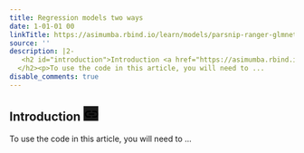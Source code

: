 ```yaml
---
title: Regression models two ways
date: 1-01-01 00
linkTitle: https://asimumba.rbind.io/learn/models/parsnip-ranger-glmnet/
source: ''
description: |2-
   <h2 id="introduction">Introduction <a href="https://asimumba.rbind.io/learn/models/parsnip-ranger-glmnet/#introduction"> <svg class="anchor-symbol" aria-hidden="true" height="26" width="26" viewBox="0 0 22 22" xmlns="http://www.w3.org/2000/svg"> <path d="M0 0h24v24H0z" fill="currentColor"></path> <path d="M3.9 12c0-1.71 1.39-3.1 3.1-3.1h4V7H7c-2.76.0-5 2.24-5 5s2.24 5 5 5h4v-1.9H7c-1.71.0-3.1-1.39-3.1-3.1zM8 13h8v-2H8v2zm9-6h-4v1.9h4c1.71.0 3.1 1.39 3.1 3.1s-1.39 3.1-3.1 3.1h-4V17h4c2.76.0 5-2.24 5-5s-2.24-5-5-5z"></path> </svg> </a>
  </h2><p>To use the code in this article, you will need to ...
disable_comments: true
---
```

 <h2 id="introduction">Introduction <a href="https://asimumba.rbind.io/learn/models/parsnip-ranger-glmnet/#introduction"> <svg class="anchor-symbol" aria-hidden="true" height="26" width="26" viewBox="0 0 22 22" xmlns="http://www.w3.org/2000/svg"> <path d="M0 0h24v24H0z" fill="currentColor"></path> <path d="M3.9 12c0-1.71 1.39-3.1 3.1-3.1h4V7H7c-2.76.0-5 2.24-5 5s2.24 5 5 5h4v-1.9H7c-1.71.0-3.1-1.39-3.1-3.1zM8 13h8v-2H8v2zm9-6h-4v1.9h4c1.71.0 3.1 1.39 3.1 3.1s-1.39 3.1-3.1 3.1h-4V17h4c2.76.0 5-2.24 5-5s-2.24-5-5-5z"></path> </svg> </a>
</h2><p>To use the code in this article, you will need to ...